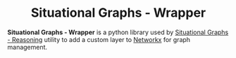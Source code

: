 <div align="center">
 <h1>Situational Graphs - Wrapper </h1>
</div>

**Situational Graphs - Wrapper** is a python library used by [Situational Graphs - Reasoning](github.com:snt-arg/situational_graphs_reasoning.git) utility to add a custom layer to [Networkx](https://networkx.org/) for graph management.